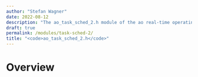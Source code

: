 ```yaml
---
author: "Stefan Wagner"
date: 2022-08-12
description: "The ao_task_sched_2.h module of the ao real-time operating system."
draft: true
permalink: /modules/task-sched-2/
title: "<code>ao_task_sched_2.h</code>"
---
```


# Overview
